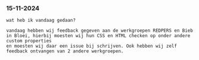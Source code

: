   <h3>15-11-2024</h3>
    <p>

    wat heb ik vandaag gedaan?
  
    vandaag hebben wij feedback gegeven aan de werkgroepen REDPERS en Bieb in Bloei, hierbij moesten wij hun CSS en HTML checken op onder andere custom properties
    en moesten wij daar een issue bij schrijven. Ook hebben wij zelf feedback ontvangen van 2 andere werkgroepen.